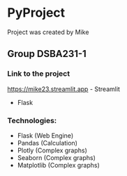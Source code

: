 # PyProject

Project was created by Mike

## Group DSBA231-1

### Link to the project
https://mike23.streamlit.app - Streamlit <br>
 - Flask


### Technologies:
* Flask (Web Engine)
* Pandas (Calculation)
* Plotly (Complex graphs)
* Seaborn (Complex graphs)
* Matplotlib (Complex graphs)
